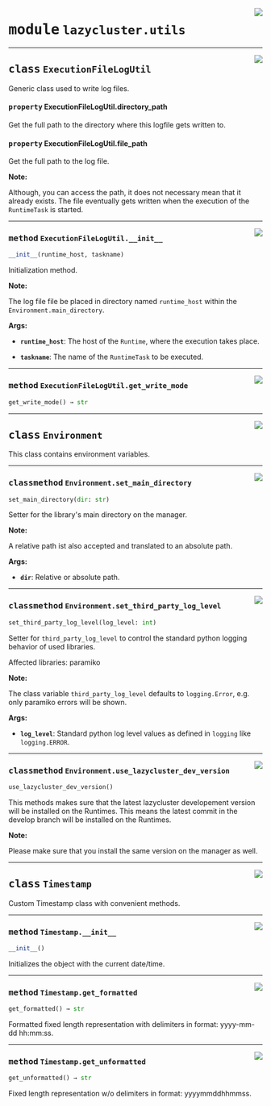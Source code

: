 
<a href="/lazycluster/utils.py#L0"><img align="right" style="float:right;" src="https://img.shields.io/badge/-source-cccccc?style=flat-square"></a>

# <kbd>module</kbd> `lazycluster.utils`




-------------------
<a href="/lazycluster/utils.py#L6"><img align="right" style="float:right;" src="https://img.shields.io/badge/-source-cccccc?style=flat-square"></a>

## <kbd>class</kbd> `ExecutionFileLogUtil`
Generic class used to write log files.
 


#### <kbd>property</kbd> ExecutionFileLogUtil.directory_path
 Get the full path to the directory where this logfile gets written to.
 


#### <kbd>property</kbd> ExecutionFileLogUtil.file_path
 Get the full path to the log file.


**Note:**

 Although, you can access the path, it does not necessary mean that it already exists. The file eventually
 gets written when the execution of the `RuntimeTask` is started.


-------------------
<a href="/lazycluster/utils.py#L10"><img align="right" style="float:right;" src="https://img.shields.io/badge/-source-cccccc?style=flat-square"></a>

### <kbd>method</kbd> `ExecutionFileLogUtil.__init__`

```python
__init__(runtime_host, taskname)
```
Initialization method.


**Note:**

 The log file file be placed in directory named `runtime_host` within the `Environment.main_directory`.


**Args:**


 - <b>`runtime_host`</b>:  The host of the `Runtime`, where the execution takes place.

 - <b>`taskname`</b>:  The name of the `RuntimeTask` to be executed.



-------------------
<a href="/lazycluster/utils.py#L50"><img align="right" style="float:right;" src="https://img.shields.io/badge/-source-cccccc?style=flat-square"></a>

### <kbd>method</kbd> `ExecutionFileLogUtil.get_write_mode`

```python
get_write_mode() → str
```



-------------------
<a href="/lazycluster/utils.py#L55"><img align="right" style="float:right;" src="https://img.shields.io/badge/-source-cccccc?style=flat-square"></a>

## <kbd>class</kbd> `Environment`
This class contains environment variables.
 




-------------------
<a href="/lazycluster/utils.py#L65"><img align="right" style="float:right;" src="https://img.shields.io/badge/-source-cccccc?style=flat-square"></a>

### <kbd>classmethod</kbd> `Environment.set_main_directory`

```python
set_main_directory(dir: str)
```
Setter for the library's main directory on the manager.


**Note:**

 A relative path ist also accepted and translated to an absolute path.


**Args:**


 - <b>`dir`</b>:  Relative or absolute path.

-------------------
<a href="/lazycluster/utils.py#L77"><img align="right" style="float:right;" src="https://img.shields.io/badge/-source-cccccc?style=flat-square"></a>

### <kbd>classmethod</kbd> `Environment.set_third_party_log_level`

```python
set_third_party_log_level(log_level: int)
```
Setter for `third_party_log_level` to control the standard python logging behavior of used libraries.

Affected libraries: paramiko


**Note:**

 The class variable `third_party_log_level` defaults to `logging.Error`, e.g. only paramiko errors
 will be shown.


**Args:**


 - <b>`log_level`</b>:  Standard python log level values as defined in `logging` like `logging.ERROR`.

-------------------
<a href="/lazycluster/utils.py#L99"><img align="right" style="float:right;" src="https://img.shields.io/badge/-source-cccccc?style=flat-square"></a>

### <kbd>classmethod</kbd> `Environment.use_lazycluster_dev_version`

```python
use_lazycluster_dev_version()
```
This methods makes sure that the latest lazycluster developement version will be installed on the Runtimes. 
This means the latest commit in the develop branch will be installed on the Runtimes. 


**Note:**

 Please make sure that you install the same version on the manager as well. 


-------------------
<a href="/lazycluster/utils.py#L110"><img align="right" style="float:right;" src="https://img.shields.io/badge/-source-cccccc?style=flat-square"></a>

## <kbd>class</kbd> `Timestamp`
Custom Timestamp class with convenient methods.
 


-------------------
<a href="/lazycluster/utils.py#L114"><img align="right" style="float:right;" src="https://img.shields.io/badge/-source-cccccc?style=flat-square"></a>

### <kbd>method</kbd> `Timestamp.__init__`

```python
__init__()
```
Initializes the object with the current date/time.
 



-------------------
<a href="/lazycluster/utils.py#L136"><img align="right" style="float:right;" src="https://img.shields.io/badge/-source-cccccc?style=flat-square"></a>

### <kbd>method</kbd> `Timestamp.get_formatted`

```python
get_formatted() → str
```
Formatted fixed length representation with delimiters in format: yyyy-mm-dd hh:mm:ss.
 

-------------------
<a href="/lazycluster/utils.py#L131"><img align="right" style="float:right;" src="https://img.shields.io/badge/-source-cccccc?style=flat-square"></a>

### <kbd>method</kbd> `Timestamp.get_unformatted`

```python
get_unformatted() → str
```
Fixed length representation w/o delimiters in format: yyyymmddhhmmss.
 



